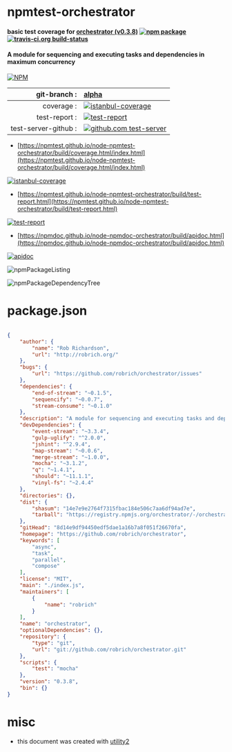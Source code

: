 # npmtest-orchestrator

#### basic test coverage for  [orchestrator (v0.3.8)](https://github.com/robrich/orchestrator)  [![npm package](https://img.shields.io/npm/v/npmtest-orchestrator.svg?style=flat-square)](https://www.npmjs.org/package/npmtest-orchestrator) [![travis-ci.org build-status](https://api.travis-ci.org/npmtest/node-npmtest-orchestrator.svg)](https://travis-ci.org/npmtest/node-npmtest-orchestrator)

#### A module for sequencing and executing tasks and dependencies in maximum concurrency

[![NPM](https://nodei.co/npm/orchestrator.png?downloads=true&downloadRank=true&stars=true)](https://www.npmjs.com/package/orchestrator)

| git-branch : | [alpha](https://github.com/npmtest/node-npmtest-orchestrator/tree/alpha)|
|--:|:--|
| coverage : | [![istanbul-coverage](https://npmtest.github.io/node-npmtest-orchestrator/build/coverage.badge.svg)](https://npmtest.github.io/node-npmtest-orchestrator/build/coverage.html/index.html)|
| test-report : | [![test-report](https://npmtest.github.io/node-npmtest-orchestrator/build/test-report.badge.svg)](https://npmtest.github.io/node-npmtest-orchestrator/build/test-report.html)|
| test-server-github : | [![github.com test-server](https://npmtest.github.io/node-npmtest-orchestrator/GitHub-Mark-32px.png)](https://npmtest.github.io/node-npmtest-orchestrator/build/app/index.html) | | build-artifacts : | [![build-artifacts](https://npmtest.github.io/node-npmtest-orchestrator/glyphicons_144_folder_open.png)](https://github.com/npmtest/node-npmtest-orchestrator/tree/gh-pages/build)|

- [https://npmtest.github.io/node-npmtest-orchestrator/build/coverage.html/index.html](https://npmtest.github.io/node-npmtest-orchestrator/build/coverage.html/index.html)

[![istanbul-coverage](https://npmtest.github.io/node-npmtest-orchestrator/build/screenCapture.buildCi.browser.%252Ftmp%252Fbuild%252Fcoverage.lib.html.png)](https://npmtest.github.io/node-npmtest-orchestrator/build/coverage.html/index.html)

- [https://npmtest.github.io/node-npmtest-orchestrator/build/test-report.html](https://npmtest.github.io/node-npmtest-orchestrator/build/test-report.html)

[![test-report](https://npmtest.github.io/node-npmtest-orchestrator/build/screenCapture.buildCi.browser.%252Ftmp%252Fbuild%252Ftest-report.html.png)](https://npmtest.github.io/node-npmtest-orchestrator/build/test-report.html)

- [https://npmdoc.github.io/node-npmdoc-orchestrator/build/apidoc.html](https://npmdoc.github.io/node-npmdoc-orchestrator/build/apidoc.html)

[![apidoc](https://npmdoc.github.io/node-npmdoc-orchestrator/build/screenCapture.buildCi.browser.%252Ftmp%252Fbuild%252Fapidoc.html.png)](https://npmdoc.github.io/node-npmdoc-orchestrator/build/apidoc.html)

![npmPackageListing](https://npmtest.github.io/node-npmtest-orchestrator/build/screenCapture.npmPackageListing.svg)

![npmPackageDependencyTree](https://npmtest.github.io/node-npmtest-orchestrator/build/screenCapture.npmPackageDependencyTree.svg)



# package.json

```json

{
    "author": {
        "name": "Rob Richardson",
        "url": "http://robrich.org/"
    },
    "bugs": {
        "url": "https://github.com/robrich/orchestrator/issues"
    },
    "dependencies": {
        "end-of-stream": "~0.1.5",
        "sequencify": "~0.0.7",
        "stream-consume": "~0.1.0"
    },
    "description": "A module for sequencing and executing tasks and dependencies in maximum concurrency",
    "devDependencies": {
        "event-stream": "~3.3.4",
        "gulp-uglify": "^2.0.0",
        "jshint": "^2.9.4",
        "map-stream": "~0.0.6",
        "merge-stream": "~1.0.0",
        "mocha": "~3.1.2",
        "q": "~1.4.1",
        "should": "~11.1.1",
        "vinyl-fs": "~2.4.4"
    },
    "directories": {},
    "dist": {
        "shasum": "14e7e9e2764f7315fbac184e506c7aa6df94ad7e",
        "tarball": "https://registry.npmjs.org/orchestrator/-/orchestrator-0.3.8.tgz"
    },
    "gitHead": "8d14e9df94450edf5dae1a16b7a8f051f26670fa",
    "homepage": "https://github.com/robrich/orchestrator",
    "keywords": [
        "async",
        "task",
        "parallel",
        "compose"
    ],
    "license": "MIT",
    "main": "./index.js",
    "maintainers": [
        {
            "name": "robrich"
        }
    ],
    "name": "orchestrator",
    "optionalDependencies": {},
    "repository": {
        "type": "git",
        "url": "git://github.com/robrich/orchestrator.git"
    },
    "scripts": {
        "test": "mocha"
    },
    "version": "0.3.8",
    "bin": {}
}
```



# misc
- this document was created with [utility2](https://github.com/kaizhu256/node-utility2)

